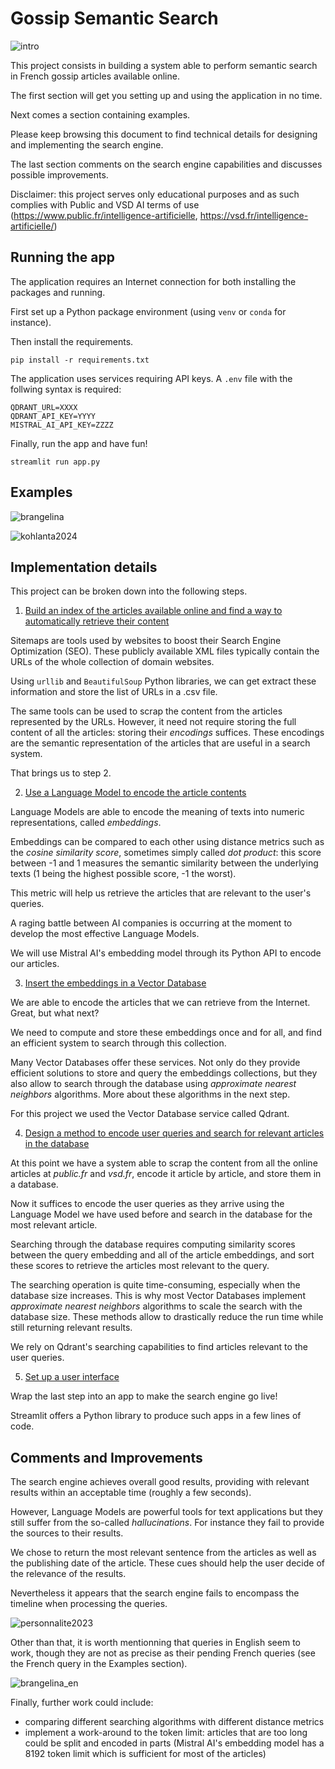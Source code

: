 # Gossip Semantic Search

![intro](images/gossip_semantic_search.png)

This project consists in building a system able to perform semantic search in French gossip articles available online.

The first section will get you setting up and using the application in no time.

Next comes a section containing examples.

Please keep browsing this document to find technical details for designing and implementing the search engine.

The last section comments on the search engine capabilities and discusses possible improvements.

Disclaimer: this project serves only educational purposes and as such complies with Public and VSD AI terms of use (https://www.public.fr/intelligence-artificielle, https://vsd.fr/intelligence-artificielle/)

## Running the app

The application requires an Internet connection for both installing the packages and running.

First set up a Python package environment (using `venv` or `conda` for instance).

Then install the requirements.

```
pip install -r requirements.txt
```

The application uses services requiring API keys. A `.env` file with the follwing syntax is required:
```
QDRANT_URL=XXXX
QDRANT_API_KEY=YYYY
MISTRAL_AI_API_KEY=ZZZZ
```

Finally, run the app and have fun!
```
streamlit run app.py
```
## Examples

![brangelina](images/gossip_semantic_search_brangelina.png)

![kohlanta2024](images/gossip_semantic_search_kohlanta2024.png)





## Implementation details

This project can be broken down into the following steps.

1) <ins>Build an index of the articles available online and find a way to automatically retrieve their content</ins>

Sitemaps are tools used by websites to boost their Search Engine Optimization (SEO). These publicly available XML files typically contain the URLs of the whole collection of domain websites.

Using `urllib` and `BeautifulSoup` Python libraries, we can get extract these information and store the list of URLs in a .csv file.

The same tools can be used to scrap the content from the articles represented by the URLs. However, it need not require storing the full content of all the articles: storing their *encodings* suffices. These encodings are the semantic representation of the articles that are useful in a search system.

That brings us to step 2.

2) <ins>Use a Language Model to encode the article contents</ins>

Language Models are able to encode the meaning of texts into numeric representations, called *embeddings*.

Embeddings can be compared to each other using distance metrics such as the *cosine similarity score*, sometimes simply called *dot product*: this score between -1 and 1 measures the semantic similarity between the underlying texts (1 being the highest possible score, -1 the worst).

This metric will help us retrieve the articles that are relevant to the user's queries.

A raging battle between AI companies is occurring at the moment to develop the most effective Language Models.

We will use Mistral AI's embedding model through its Python API to encode our articles.

3) <ins>Insert the embeddings in a Vector Database</ins>

We are able to encode the articles that we can retrieve from the Internet. Great, but what next?

We need to compute and store these embeddings once and for all, and find an efficient system to search through this collection.

Many Vector Databases offer these services. Not only do they provide efficient solutions to store and query the embeddings collections, but they also allow to search through the database using *approximate nearest neighbors* algorithms. More about these algorithms in the next step.

For this project we used the Vector Database service called Qdrant.

4) <ins>Design a method to encode user queries and search for relevant articles in the database</ins>

At this point we have a system able to scrap the content from all the online articles at *public.fr* and *vsd.fr*, encode it article by article, and store them in a database.

Now it suffices to encode the user queries as they arrive using the Language Model we have used before and search in the database for the most relevant
article.

Searching through the database requires computing similarity scores between the query embedding and all of the article embeddings, and sort these scores to retrieve the articles most relevant to the query.

The searching operation is quite time-consuming, especially when the database size increases. This is why most Vector Databases implement *approximate nearest neighbors* algorithms to scale the search with the database size. These methods allow to drastically reduce the run time while still returning relevant results.

We rely on Qdrant's searching capabilities to find articles relevant to the user queries.

5) <ins>Set up a user interface</ins>

Wrap the last step into an app to make the search engine go live!

Streamlit offers a Python library to produce such apps in a few lines of code.

## Comments and Improvements

The search engine achieves overall good results, providing with relevant results within an acceptable time (roughly a few seconds).

However, Language Models are powerful tools for text applications but they still suffer from the so-called *hallucinations*. For instance they fail to provide the sources to their results.

We chose to return the most relevant sentence from the articles as well as the publishing date of the article. These cues should help the user decide of the relevance of the results.

Nevertheless it appears that the search engine fails to encompass the timeline when processing the queries.

![personnalite2023](images/gossip_semantic_search_personnalite2023.png)


Other than that, it is worth mentionning that queries in English seem to work, though they are not as precise as their pending French queries (see the French query in the Examples section).

![brangelina_en](images/gossip_semantic_search_brangelina_english.png)

Finally, further work could include:
- comparing different searching algorithms with different distance metrics
- implement a work-around to the token limit: articles that are too long could be split and encoded in parts (Mistral AI's embedding model has a 8192 token limit which is sufficient for most of the articles)

